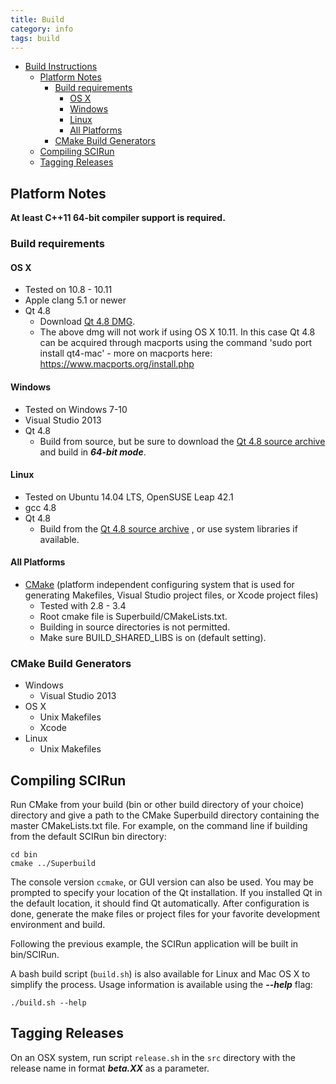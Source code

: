 ```yaml
---
title: Build
category: info
tags: build
---
```


<link rel="stylesheet" href="css/modest.css">

- [Build Instructions](#build-instructions)
	- [Platform Notes](#platform-notes)
		- [Build requirements](#build-requirements)
          - [OS X](#os-x)
          - [Windows](#windows)
          - [Linux](#linux)
          - [All Platforms](#all-platforms)
		- [CMake Build Generators](#cmake-build-generators)
    - [Compiling SCIRun](#compiling-scirun)
    - [Tagging Releases](#tagging-releases)

## Platform Notes

**At least C++11 64-bit compiler support is required.**

### Build requirements

#### OS X
  - Tested on 10.8 - 10.11
  - Apple clang 5.1 or newer
  - Qt 4.8
    + Download [Qt 4.8 DMG](http://releases.qt-project.org/qt4/source/qt-mac-opensource-4.8.4.dmg).
    + The above dmg will not work if using OS X 10.11. In this case Qt 4.8 can be acquired through macports using the command 'sudo port install qt4-mac' - more on macports here: https://www.macports.org/install.php

#### Windows
  - Tested on Windows 7-10
  - Visual Studio 2013
  - Qt 4.8
    + Build from source, but be sure to download the [Qt 4.8 source archive](http://releases.qt-project.org/qt4/source/qt-everywhere-opensource-src-4.8.4.tar.gz) and build in ***64-bit mode***.

#### Linux
  - Tested on Ubuntu 14.04 LTS, OpenSUSE Leap 42.1
  - gcc 4.8
  - Qt 4.8
    + Build from the [Qt 4.8 source archive](http://releases.qt-project.org/qt4/source/qt-everywhere-opensource-src-4.8.4.tar.gz) , or use system libraries if available.

#### All Platforms
  - [CMake](https://cmake.org/) (platform independent configuring system that is used for generating Makefiles, Visual Studio project files, or Xcode project files)
    + Tested with 2.8 - 3.4
    + Root cmake file is Superbuild/CMakeLists.txt.
    + Building in source directories is not permitted.
    + Make sure BUILD_SHARED_LIBS is on (default setting).

### CMake Build Generators
* Windows
  - Visual Studio 2013
* OS X
  - Unix Makefiles
  - Xcode
* Linux
  - Unix Makefiles

## Compiling SCIRun

Run CMake from your build (bin or other build directory of your choice) directory and give a path to the CMake Superbuild directory containing the master CMakeLists.txt file.
For example, on the command line if building from the default SCIRun bin directory:

```
cd bin
cmake ../Superbuild
```

The console version `ccmake`, or GUI version can also be used.
You may be prompted to specify your location of the Qt installation.
If you installed Qt in the default location, it should find Qt automatically.
After configuration is done, generate the make files or project files for your favorite
development environment and build.

Following the previous example, the SCIRun application will be built in bin/SCIRun.

A bash build script (`build.sh`) is also available for Linux and Mac OS X to simplify the process.
Usage information is available using the ***--help*** flag:

```
./build.sh --help
```

## Tagging Releases
On an OSX system, run script `release.sh` in the `src` directory with the release name in format ***beta.XX*** as a parameter.
